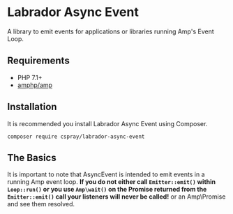 # Labrador Async Event

A library to emit events for applications or libraries running Amp's Event Loop.

## Requirements

- PHP 7.1+
- [amphp/amp](https://github.com/amphp/amp)

## Installation

It is recommended you install Labrador Async Event using Composer.

```
composer require cspray/labrador-async-event
```

## The Basics

It is important to note that AsyncEvent is intended to emit events in a running Amp event 
loop. **If you do not either call `Emitter::emit()` within `Loop::run()` or you use 
`Amp\wait()` on the Promise returned from the `Emitter::emit()` call your listeners will 
never be called!**
or an Amp\Promise and see them resolved.


